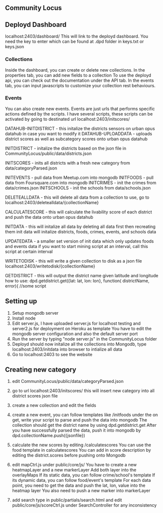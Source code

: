 ## Community Locus

## Deployd Dashboard
localhost:2403/dashboard/
This will link to the deployd dashboard.
You need the key to enter which can be found at .dpd folder in keys.txt or keys.json

### Collections
Inside the dashboard, you can create or delete new collections.
In the properties tab, you can add new fields to a collection
To use the deployd api, you can check out the documentation under the API tab.
In the events tab, you can input javascripts to customize your collection rest behaviours.

### Events
You can also create new events. Events are just urls that performs specific actions defined by the scripts.
I have several scripts, these scripts can be activated by going to destinated url
localhost:2403/initscores/

DATAHUB-INITDISTRICT - this initalize the districts sensors on urban opus datahub in case you want to modify it
DATAHUB-UPLOADDATA - uploads district scores as well as subcategory scores onto urban opus datahub

INITDISTRICT - initalize the districts based on the json file in CommunityLocus/public/data/districts.json

INITSCORES - inits all districts with a fresh new category from data/categoryParsed.json

INITEVENTS - pull data from Meetup.com into mongodb
INITFOODS - pull data from Foursquare.com into mongodb
INITCRIMES - init the crimes from data/crimes.json
INITSCHOOLS - init the schools from data/schools.json

DELETEALLDATA - this will delete all data from a collection
to use, go to localhost:2403/deletealldata/{collectionName}

CALCULATESCORE - this will calculate the livability score of each district and push the data onto urban opus datahub

INITDATA - this will initalize all data by deleting all data first then recreating them
init data will initalize districts, foods, crimes, events, and schools data

UPDATEDATA - a smaller set version of init data which only updates foods and events data
if you want to start mining script at an interval, call this script at certain interval

WRITETODISK - this will write a given collection to disk as a json file
localhost:2403/writetodisk/{collectionName}

GETDISTRICT - this will output the district name given latitude and longitude
how to use: dpd.getdistrict.get({lat: lat, lon: lon}, function( districtName, error){ //some script

## Setting up

1. Setup mongodb server
2. Install node
3. Edit server.js, I have uploaded server.js for localhost testing and server2.js for deployment on Heroku as template
You have to edit the mongodb server configuration and also the default server port
4. Run the server by typing "node server.js" in the CommunityLocus folder
5. Deployd should now initalize all the collections into Mongodb, type localhost:2403/initdata into browser to intialize all data
6. Go to localhost:2403 to see the website

## Creating new category

1. edit CommunityLocus/public/data/categoryParsed.json

2. go to url localhost:2403/initscores/ this will insert new category into all district scores json file

3. create a new collection and edit the fields

4. create a new event, you can follow templates like /initfoods
under the on get, write your script to parse and push the data into mongodb
The collection should get the district name by using dpd.getdistrict.get
After you have successfully parsed the data, push it into mongodb by dpd.collectionName.push({jsonfile})

5. calculate the new scores by editing /calculatescores
You can use the food template in calculatescores
You can add in score description by editing the district.scores before pushing onto Mongodb

6. edit mapCtrl.js under public/core/js/
You have to create a new heatmapLayer and a new markerLayer
Add both layer into the overlayMaps
If its static data, you can follow crime/school's template
If its dynamic data, you can follow food/event's template
For each data point, you need to get the data and push the lat, lon, value into the heatmap layer
You also need to push a new marker into markerLayer

7. add search type in public/partials/search.html
and edit public/core/js/scoreCtrl.js under SearchController for any inconsistency
